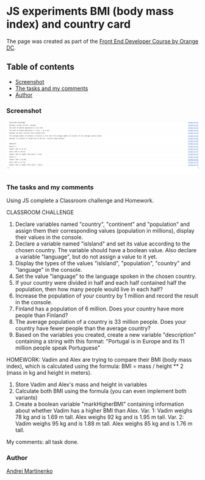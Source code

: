 # JS experiments BMI (body mass index) and country card

The page was created as part of the [Front End Developer Course by Orange DC](https://digitalcenter.orange.md/).

## Table of contents
- [Screenshot](#screenshot)
- [The tasks and my comments](#the-tasks-and-my-comments)
- [Author](#author)

### Screenshot

![](./image/screenshot.png)

### The tasks and my comments

Using JS complete a Classroom challenge and Homework.

CLASSROOM CHALLENGE
1. Declare variables named "country", "continent" and "population" and assign them their corresponding values (population in millions), display their values in the console.
2. Declare a variable named "islsland" and set its value according to the chosen country. The variable should have a boolean value. Also declare a variable "language", but do not assign a value to it yet.
3. Display the types of the values "islsland", "population", "country" and "language" in the console. 
4. Set the value "language" to the language spoken in the chosen country.
5. If your country were divided in half and each half contained half the population, then how many people would live in each half?
6. Increase the population of your country by 1 million and record the result in the console.
7. Finland has a population of 6 million. Does your country have more people than Finland?
8. The average population of a country is 33 million people. Does your country have fewer people than the average country?
9. Based on the variables you created, create a new variable "description" containing a string with this format: "Portugal is in Europe and its 11 million people speak Portuguese"


HOMEWORK:
Vadim and Alex are trying to compare their BMI (body mass index), which is calculated using the formula: BMI = mass / height ** 2 (mass in kg and height in meters).
1. Store Vadim and Alex's mass and height in variables
2. Calculate both BMI using the formula (you can even implement both variants)
3. Create a boolean variable "markHigherBMI" containing information about whether Vadim has a higher BMI than Alex. 
Var. 1: Vadim weighs 78 kg and is 1.69 m tall. Alex weighs 92 kg and is 1.95 m tall. 
Var. 2: Vadim weighs 95 kg and is 1.88 m tall. Alex weighs 85 kg and is 1.76 m tall.

My comments: all task done. 

### Author

[Andrei Martinenko](https://github.com/AxinitM)
